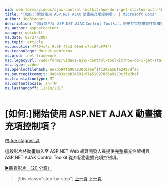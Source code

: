 ```yaml
---
uid: web-forms/videos/ajax-control-toolkit/how-do-i-get-started-with-the-aspnet-ajax-animation-extender-control
title: "[如何:]開始使用 ASP.NET AJAX 動畫擴充項控制項？ | Microsoft Docs"
author: JoeStagner
description: "這段影片從 ASP.NET AJAX Control Toolkit，適用於完整擴充性架構提供開發人員介紹動畫擴充項控制項..."
ms.author: aspnetcontent
manager: wpickett
ms.date: 02/27/2007
ms.topic: article
ms.assetid: 47f94a4c-9c95-4fc2-96e6-e7cc54b6784f
ms.technology: dotnet-webforms
ms.prod: .net-framework
msc.legacyurl: /web-forms/videos/ajax-control-toolkit/how-do-i-get-started-with-the-aspnet-ajax-animation-extender-control
msc.type: video
ms.openlocfilehash: ae7d584fb00a838cdaeef1fc242a56fa2497dfec
ms.sourcegitcommit: 9a9483aceb34591c97451997036a9120c3fe2baf
ms.translationtype: MT
ms.contentlocale: zh-TW
ms.lasthandoff: 11/10/2017
---
```

<a name="how-do-i-get-started-with-the-aspnet-ajax-animation-extender-control"></a>[如何:]開始使用 ASP.NET AJAX 動畫擴充項控制項？
====================
由[Joe stagner 以](https://github.com/JoeStagner)

這段影片將動畫加入至 ASP.NET Web 網頁開發人員提供完整擴充性架構與 ASP.NET AJAX Control Toolkit 從介紹動畫擴充項控制項。

[&#9654;觀看影片 （20 分鐘）](https://channel9.msdn.com/Blogs/ASP-NET-Site-Videos/how-do-i-get-started-with-the-aspnet-ajax-animation-extender-control)

>[!div class="step-by-step"]
[上一頁](how-do-i-use-the-aspnet-ajax-passwordstrength-extender.md)
[下一頁](how-do-i-use-the-aspnet-ajax-confirmbutton-extender.md)
